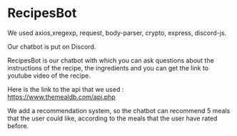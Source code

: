 # RecipesBot

We used axios,xregexp, request, body-parser, crypto, express, discord-js.

Our chatbot is put on Discord.

RecipesBot is our chatbot with which you can ask questions about the instructions of the recipe, the ingredients and you can get the link to youtube video of the recipe.

Here is the link to the api that we used : https://www.themealdb.com/api.php

We add a recommendation system, so the chatbot can recommend 5 meals that the user could like, according to the meals that the user have rated before.
